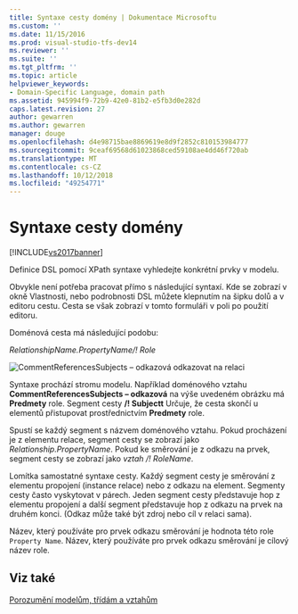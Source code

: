 ```yaml
---
title: Syntaxe cesty domény | Dokumentace Microsoftu
ms.custom: ''
ms.date: 11/15/2016
ms.prod: visual-studio-tfs-dev14
ms.reviewer: ''
ms.suite: ''
ms.tgt_pltfrm: ''
ms.topic: article
helpviewer_keywords:
- Domain-Specific Language, domain path
ms.assetid: 945994f9-72b9-42e0-81b2-e5fb3d0e282d
caps.latest.revision: 27
author: gewarren
ms.author: gewarren
manager: douge
ms.openlocfilehash: d4e98715bae8869619e8d9f2852c810153984777
ms.sourcegitcommit: 9ceaf69568d61023868ced59108ae4dd46f720ab
ms.translationtype: MT
ms.contentlocale: cs-CZ
ms.lasthandoff: 10/12/2018
ms.locfileid: "49254771"
---
```

# <a name="domain-path-syntax"></a>Syntaxe cesty domény
[!INCLUDE[vs2017banner](../includes/vs2017banner.md)]

Definice DSL pomocí XPath syntaxe vyhledejte konkrétní prvky v modelu.  
  
 Obvykle není potřeba pracovat přímo s následující syntaxí. Kde se zobrazí v okně Vlastnosti, nebo podrobnosti DSL můžete klepnutím na šipku dolů a v editoru cestu. Cesta se však zobrazí v tomto formuláři v poli po použití editoru.  
  
 Doménová cesta má následující podobu:  
  
 *RelationshipName.PropertyName/! Role*  
  
 ![CommentReferencesSubjects – odkazová odkazovat na relaci](../modeling/media/dsl-reference.png "dsl_reference")  
  
 Syntaxe prochází stromu modelu. Například doménového vztahu **CommentReferencesSubjects – odkazová** na výše uvedeném obrázku má **Predmety** role. Segment cesty **/! Subjectt** Určuje, že cesta skončí u elementů přistupovat prostřednictvím **Predmety** role.  
  
 Spustí se každý segment s názvem doménového vztahu. Pokud procházení je z elementu relace, segment cesty se zobrazí jako *Relationship.PropertyName*. Pokud ke směrování je z odkazu na prvek, segment cesty se zobrazí jako *vztah /! RoleName*.  
  
 Lomítka samostatné syntaxe cesty. Každý segment cesty je směrování z elementu propojení (instance relace) nebo z odkazu na element. Segmenty cesty často vyskytovat v párech. Jeden segment cesty představuje hop z elementu propojení a další segment představuje hop z odkazu na prvek na druhém konci. (Odkaz může také být zdroj nebo cíl v relaci sama).  
  
 Název, který používáte pro prvek odkazu směrování je hodnota této role `Property Name`. Název, který používáte pro prvek odkazu směrování je cílový název role.  
  
## <a name="see-also"></a>Viz také  
 [Porozumění modelům, třídám a vztahům](../modeling/understanding-models-classes-and-relationships.md)



